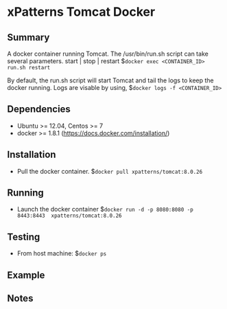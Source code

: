 xPatterns Tomcat Docker
=============

Summary
-------
A docker container running Tomcat. The /usr/bin/run.sh script can take several parameters.
	start | stop | restart
	$`docker exec <CONTAINER_ID> run.sh restart`
	
By default, the run.sh script will start Tomcat and tail the logs to keep the docker running. 
Logs are visable by using,
	$`docker logs -f <CONTAINER_ID>`

Dependencies
-------
 * Ubuntu >= 12.04, Centos >= 7
 * docker >= 1.8.1 (https://docs.docker.com/installation/)

Installation 
-------
 * Pull the docker container. $`docker pull xpatterns/tomcat:8.0.26`

Running
-------
 * Launch the docker container $`docker run -d -p 8080:8080 -p 8443:8443  xpatterns/tomcat:8.0.26`

Testing
-------
 * From host machine: $`docker ps`

Example
-------


Notes
-------
